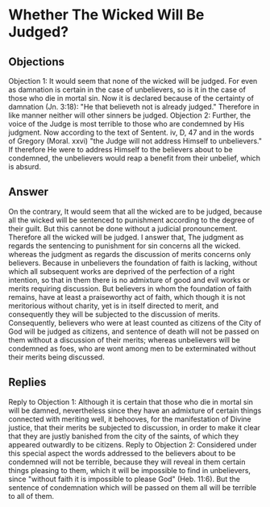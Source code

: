 # Whether The Wicked Will Be Judged?
## Objections
Objection 1: It would seem that none of the wicked will be judged. For even as damnation is certain in the case of unbelievers, so is it in the case of those who die in mortal sin. Now it is declared because of the certainty of damnation (Jn. 3:18): "He that believeth not is already judged." Therefore in like manner neither will other sinners be judged.
Objection 2: Further, the voice of the Judge is most terrible to those who are condemned by His judgment. Now according to the text of Sentent. iv, D, 47 and in the words of Gregory (Moral. xxvi) "the Judge will not address Himself to unbelievers." If therefore He were to address Himself to the believers about to be condemned, the unbelievers would reap a benefit from their unbelief, which is absurd.
## Answer
On the contrary, It would seem that all the wicked are to be judged, because all the wicked will be sentenced to punishment according to the degree of their guilt. But this cannot be done without a judicial pronouncement. Therefore all the wicked will be judged.
I answer that, The judgment as regards the sentencing to punishment for sin concerns all the wicked. whereas the judgment as regards the discussion of merits concerns only believers. Because in unbelievers the foundation of faith is lacking, without which all subsequent works are deprived of the perfection of a right intention, so that in them there is no admixture of good and evil works or merits requiring discussion. But believers in whom the foundation of faith remains, have at least a praiseworthy act of faith, which though it is not meritorious without charity, yet is in itself directed to merit, and consequently they will be subjected to the discussion of merits. Consequently, believers who were at least counted as citizens of the City of God will be judged as citizens, and sentence of death will not be passed on them without a discussion of their merits; whereas unbelievers will be condemned as foes, who are wont among men to be exterminated without their merits being discussed.
## Replies
Reply to Objection 1: Although it is certain that those who die in mortal sin will be damned, nevertheless since they have an admixture of certain things connected with meriting well, it behooves, for the manifestation of Divine justice, that their merits be subjected to discussion, in order to make it clear that they are justly banished from the city of the saints, of which they appeared outwardly to be citizens.
Reply to Objection 2: Considered under this special aspect the words addressed to the believers about to be condemned will not be terrible, because they will reveal in them certain things pleasing to them, which it will be impossible to find in unbelievers, since "without faith it is impossible to please God" (Heb. 11:6). But the sentence of condemnation which will be passed on them all will be terrible to all of them.